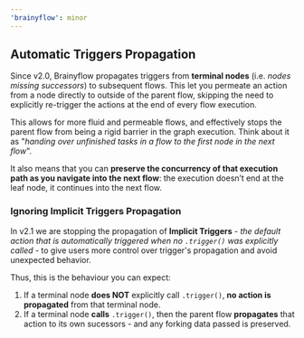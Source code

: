 ```yaml
---
'brainyflow': minor
---
```


## Automatic Triggers Propagation

Since v2.0, Brainyflow propagates triggers from **terminal nodes** (i.e. _nodes missing successors_) to subsequent flows. This let you permeate an action from a node directly to outside of the parent flow, skipping the need to explicitly re-trigger the actions at the end of every flow execution.

This allows for more fluid and permeable flows, and effectively stops the parent flow from being a rigid barrier in the graph execution.
Think about it as "_handing over unfinished tasks in a flow to the first node in the next flow_".

It also means that you can **preserve the concurrency of that execution path as you navigate into the next flow**: the execution doesn’t end at the leaf node, it continues into the next flow.

### Ignoring Implicit Triggers Propagation

In v2.1 we are stopping the propagation of **Implicit Triggers** - _the default action that is automatically triggered when no `.trigger()` was explicitly called_ - to give users more control over trigger's propagation and avoid unexpected behavior.

Thus, this is the behaviour you can expect:

1. If a terminal node **does NOT** explicitly call `.trigger()`, **no action is propagated** from that terminal node.
2. If a terminal node **calls** `.trigger()`, then the parent flow **propagates** that action to its own sucessors - and any forking data passed is preserved.

